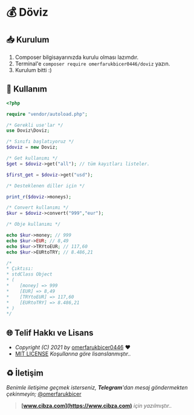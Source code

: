 # 💰 Döviz

## 📥 Kurulum

1. Composer bilgisayarınızda kurulu olması lazımdır.
2. Terminal'e `composer require omerfarukbicer0446/doviz` yazın.
3. Kurulum bitti :) 

## 📒 Kullanım

```php
<?php

require "vendor/autoload.php";

/* Gerekli use'lar */
use Doviz\Doviz;

/* Sınıfı başlatıyoruz */
$doviz = new Doviz;

/* Get kullanımı */
$get = $doviz->get("all"); // tüm kayıtları listeler.

$first_get = $doviz->get("usd"); 

/* Desteklenen diller için */

print_r($doviz->moneys);

/* Convert kullanımı */
$kur = $doviz->convert("999","eur");

/* Obje kullanımı */

echo $kur->money; // 999
echo $kur->EUR; // 8,49
echo $kur->TRYtoEUR; // 117,60
echo $kur->EURtoTRY; // 8.486,21

/*
* Çıktısı:
* stdClass Object
* (
*    [money] => 999
*    [EUR] => 8,49
*    [TRYtoEUR] => 117,60
*    [EURtoTRY] => 8.486,21
* )
*/
```

## 🌐 Telif Hakkı ve Lisans

* *Copyright (C) 2021 by* [omerfarukbicer0446](https://github.com/omerfarukbicer0446) ❤️️
* [MIT LICENSE](https://github.com/omerfarukbicer0446/database/blob/master/LICENSE) *Koşullarına göre lisanslanmıştır..*

## ♻️ İletişim

*Benimle iletişime geçmek isterseniz, **Telegram**'dan mesaj göndermekten çekinmeyin;* [@omerfarukbicer](https://t.me/omerfarukbicer)


> **[www.cibza.com](https://www.cibza.com)** *için yazılmıştır..*
